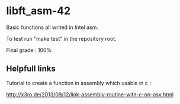 # libft_asm-42
Basic functions all writed in Intel asm.

To test run "make test" in the repository root. 

Final grade : 100%

## Helpfull links
Tutorial to create a function in assembly which usable in c :

http://x3ro.de/2013/09/12/link-assembly-routine-with-c-on-osx.html

